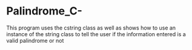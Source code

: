 # Palindrome_C-
This program uses the cstring class as well as shows how to use an instance of the string class to tell the user if the information entered is a valid palindrome or not
